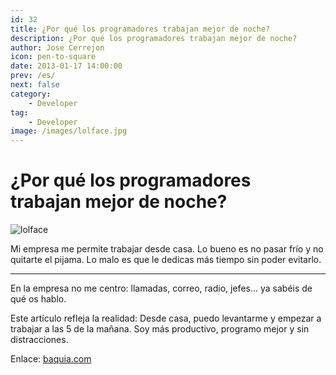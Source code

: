 ```yaml
---
id: 32
title: ¿Por qué los programadores trabajan mejor de noche?
description: ¿Por qué los programadores trabajan mejor de noche?
author: Jose Cerrejon
icon: pen-to-square
date: 2013-01-17 14:00:00
prev: /es/
next: false
category:
    - Developer
tag:
    - Developer
image: /images/lolface.jpg
---
```


# ¿Por qué los programadores trabajan mejor de noche?

![lolface](/images/lolface.jpg)

Mi empresa me permite trabajar desde casa. Lo bueno es no pasar frío y no quitarte el pijama. Lo malo es que le dedicas más tiempo sin poder evitarlo.

---

En la empresa no me centro: llamadas, correo, radio, jefes... ya sabéis de qué os hablo.

Este artículo refleja la realidad: Desde casa, puedo levantarme y empezar a trabajar a las 5 de la mañana. Soy más productivo, programo mejor y sin distracciones.

Enlace: [baquia.com](https://www.baquia.com/posts/2013-01-16-por-que-los-programadores-trabajan-mejor-de-noche)
